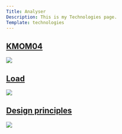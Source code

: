 ```yaml
---
Title: Analyser
Description: This is my Technologies page.
Template: technologies
---
```


<div class="grid-item css">
        <a href="analysis/01_colors">
            <h2>KMOM04</h2>
            <img src="%base_url%/assets/img/css.jpg">
        </a>
</div>

<div class="grid-item css">
        <a href="analysis/02_load">
            <h2>Load</h2>
            <img src="%base_url%/assets/img/css.jpg">
        </a>
</div>

<div class="grid-item css">
        <a href="analysis/03_design_principles">
            <h2>Design principles</h2>
            <img src="%base_url%/assets/img/css.jpg">
        </a>
</div>
